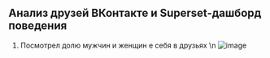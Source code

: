 ## Анализ друзей ВКонтакте и Superset-дашборд поведения
1. Посмотрел долю мужчин и женщин e себя в друзьях \n
   ![image](https://github.com/zinoviev-tech/superset-vk/assets/140282696/eec21a8c-4418-4a48-88ef-14d3a6386d42)
